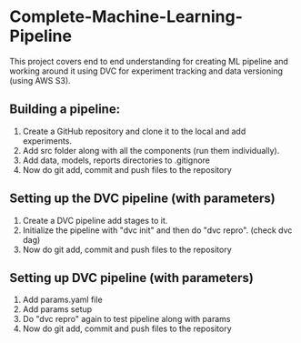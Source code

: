 # Complete-Machine-Learning-Pipeline
This project covers end to end understanding for creating ML pipeline and working around it using DVC for experiment tracking and data versioning (using AWS S3).


## Building a pipeline:
1. Create a GitHub repository and clone it to the local and add experiments.
2. Add src folder along with all the components (run them individually).
3. Add data, models, reports directories to .gitignore
4. Now do git add, commit and push files to the repository

## Setting up the DVC pipeline (with parameters)
1. Create a DVC pipeline add stages to it.
2. Initialize the pipeline with "dvc init" and then do "dvc repro". (check dvc dag)
3. Now do git add, commit and push files to the repository

## Setting up DVC pipeline (with parameters)
1. Add params.yaml file
2. Add params setup
3. Do "dvc repro" again to test pipeline along with params
4. Now do git add, commit and push files to the repository
